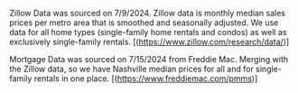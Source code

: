 Zillow Data was sourced on 7/9/2024. Zillow data is monthly median sales prices per metro area that is smoothed and seasonally adjusted. We use data for all home types (single-family home rentals and condos) as well as exclusively single-family rentals.
[(https://www.zillow.com/research/data/)]



Mortgage Data was sourced on 7/15/2024 from Freddie Mac. Merging with the Zillow data, so we have Nashville median prices for all and for single-family rentals in one place. 
[(https://www.freddiemac.com/pmms)]
